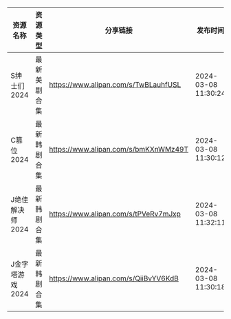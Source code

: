 | 资源名称       | 资源类型   | 分享链接                                 | 发布时间                |
| ---------- | ------ | ------------------------------------ | ------------------- |
| S绅士们2024   | 最新美剧合集 | https://www.alipan.com/s/TwBLauhfUSL | 2024-03-08 11:30:24 |
| C篡位2024    | 最新韩剧合集 | https://www.alipan.com/s/bmKXnWMz49T | 2024-03-08 11:30:12 |
| J绝佳解决师2024 | 最新韩剧合集 | https://www.alipan.com/s/tPVeRv7mJxp | 2024-03-08 11:32:11 |
| J金字塔游戏2024 | 最新韩剧合集 | https://www.alipan.com/s/QiiBvYV6KdB | 2024-03-08 11:30:18 |
